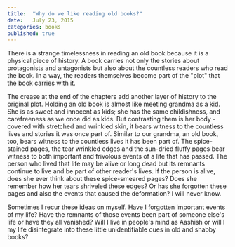 ```yaml
---
title:  "Why do we like reading old books?"
date:   July 23, 2015
categories: books
published: true
---
```

There is a strange timelessness in reading an old book because it is a physical piece of history. A book carries not only the stories about protagonists and antagonists but also about the countless readers who read the book. In a way, the readers themselves become part of the "plot" that the book carries with it.

The crease at the end of the chapters add another layer of history to the original plot. Holding an old book is almost like meeting grandma as a kid. She is as sweet and innocent as kids; she has the same childishness, and carefreeness as we once did as kids. But contrasting them is her body - covered with stretched and wrinkled skin, it bears witness to the countless lives and stories it was once part of. Similar to our grandma, an old book, too, bears witness to the countless lives it has been part of. The spice-stained pages, the tear wrinkled edges and the sun-dried fluffy pages bear witness to both important and frivolous events of a life that has passed. The person who lived that life may be alive or long dead but its remnants continue to live and be part of other reader's lives. If the person is alive, does she ever think about these spice-smeared pages? Does she remember how her tears shriveled these edges? Or has she forgotten these pages and also the events that caused the deformation? I will never know.

Sometimes I recur these ideas on myself. Have I forgotten important events of my life? Have the remnants of those events been part of someone else's life or have they all vanished? Will I live in people's mind as Aashish or will I my life disintegrate into these little unidentifiable cues in old and shabby books?

